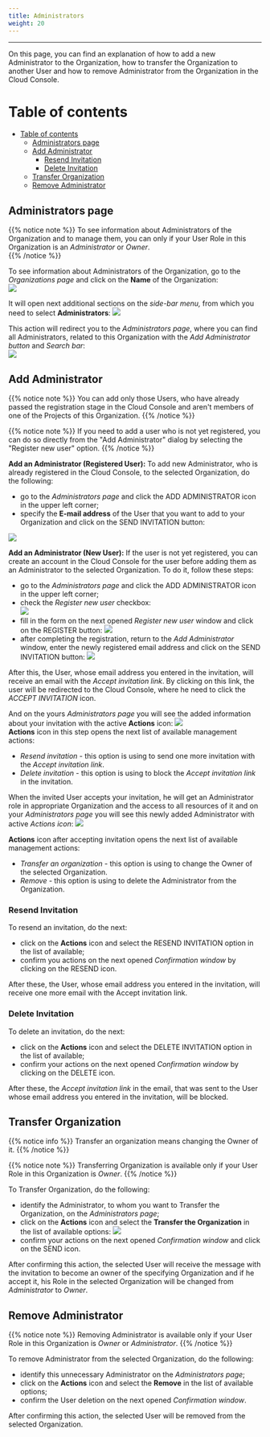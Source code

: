 ```yaml
---
title: Administrators
weight: 20
---
```

___
On this page, you can find an explanation of how to add a new Administrator to the Organization, how to transfer the Organization to another User and how to remove Administrator from the Organization in the Cloud Console.

# Table of contents
- [Table of contents](#table-of-contents)
  - [Administrators page](#administrators-page)
  - [Add Administrator](#add-administrator)
    - [Resend Invitation](#resend-invitation)
    - [Delete Invitation](#delete-invitation)
  - [Transfer Organization](#transfer-organization)
  - [Remove Administrator](#remove-administrator)

## Administrators page

{{% notice note %}}
To see information about Administrators of the Organization and to manage them, you can only if your User Role in this Organization is an *Administrator* or *Owner*.   
{{% /notice %}}

To see information about Administrators of the Organization, go to the *Organizations page* and click on the **Name** of the Organization:  
![](../../assets/images/organizations/7.png?classes=border,shadow)  

It will open next additional sections on the *side-bar menu,* from which you need to select **Administrators**:
![](../../../assets/images/organizations/0.png?width=15pc&classes=border,shadow) 

This action will redirect you to the *Administrators page*, where you can find all Administrators, related to this Organization with the *Add Administrator button* and *Search bar*:  
![](../../assets/images/organizations/9.png?width=35pc&classes=border,shadow)  

## Add Administrator
{{% notice note %}}
You can add only those Users, who have already passed the registration stage in the Cloud Console and aren't members of one of the Projects of this Organization. 
{{% /notice %}}   

{{% notice note %}}
If you need to add a user who is not yet registered, you can do so directly from the "Add Administrator" dialog by selecting the "Register new user" option.
{{% /notice %}}   

**Add an Administrator (Registered User):**
To add new Administrator, who is already registered in the Cloud Console, to the selected Organization, do the following:   
- go to the *Administrators page* and click the ADD ADMINISTRATOR icon in the upper left corner;      
- specify the **E-mail address** of the User that you want to add to your Organization and click on the SEND INVITATION button: 
 
![](../../assets/images/organizations/11.png?width=35pc&classes=border,shadow)   

**Add an Administrator (New User):**
If the user is not yet registered, you can create an account in the Cloud Console for the user before adding them as an Administrator to the selected Organization. To do it, follow these steps:  
- go to the *Administrators page* and click the ADD ADMINISTRATOR icon in the upper left corner;  
- check the *Register new user* checkbox:  
![](../../assets/images/organizations/17.png?width=35pc&classes=border,shadow)  
- fill in the form on the next opened *Register new user* window and click on the REGISTER button:
![](../../assets/images/organizations/18.png?width=35pc&classes=border,shadow)  
- after completing the registration, return to the *Add Administrator* window, enter the newly registered email address and click on the SEND INVITATION button: 
![](../../assets/images/organizations/19.png?width=35pc&classes=border,shadow)  
 

After this, the User, whose email address you entered in the invitation, will receive an email with the *Accept invitation link*. By clicking on this link, the user will be redirected to the Cloud Console, where he need to click the *ACCEPT INVITATION* icon.      

And on the yours *Administrators page* you will see the added information about your invitation with the active **Actions** icon:
![](../../assets/images/organizations/12.png?width=35pc&classes=border,shadow)  
**Actions** icon in this step opens the next list of available management actions:  
- *Resend invitation* - this option is using to send one more invitation with the *Accept invitation link*.
- *Delete invitation* - this option is using to block the *Accept invitation link* in the invitation.

When the invited User accepts your invitation, he will get an Administrator role in appropriate Organization and the access to all resources of it and on your *Administrators page* you will see this newly added Administrator with active *Actions icon*:
![](../../assets/images/organizations/13.png?width=35pc&classes=border,shadow)  

**Actions** icon after accepting invitation opens the next list of available management actions:  
- *Transfer an organization* - this option is using to change the Owner of the selected Organization.  
- *Remove* - this option is using to delete the Administrator from the Organization. 

### Resend Invitation 
To resend an invitation, do the next:
- click on the **Actions** icon and select the RESEND INVITATION option in the list of available;
- confirm you actions on the next opened *Confirmation window* by clicking on the RESEND icon.

After these, the User, whose email address you entered in the invitation, will receive one more email with the Accept invitation link.

### Delete Invitation 
To delete an invitation, do the next:
- click on the **Actions** icon and select the DELETE INVITATION option in the list of available;
- confirm your actions on the next opened *Confirmation window* by clicking on the DELETE icon.

After these, the *Accept invitation link* in the email, that was sent to the User whose email address you entered in the invitation, will be blocked.

## Transfer Organization
{{% notice info %}}
Transfer an organization means changing the Owner of it. 
{{% /notice %}}

{{% notice note %}}
Transferring Organization is available only if your User Role in this Organization is *Owner*. 
{{% /notice %}}

To Transfer Organization, do the following:  
- identify the Administrator, to whom you want to Transfer the Organization, on the *Administrators page*;    
- click on the **Actions** icon and select the **Transfer the Organization** in the list of available options:
![](../../assets/images/projects/6.png?classes=border,shadow)    
- confirm your actions on the next opened *Confirmation window* and click on the SEND icon. 

After confirming this action, the selected User will receive the message with the invitation to become an owner of the specifying Organization and if he accept it, his Role in the selected Organization will be changed from *Administrator* to *Owner*.    
 
## Remove Administrator
{{% notice note %}}
Removing Administrator is available only if your User Role in this Organization is *Owner* or *Administrator*.
{{% /notice %}}

To remove Administrator from the selected Organization, do the following:
- identify this unnecessary Administrator on the *Administrators page*;   
- click on the **Actions** icon and select the **Remove** in the list of available options;    
- confirm the User deletion on the next opened *Confirmation window*. 
     
After confirming this action, the selected User will be removed from the selected Organization.


